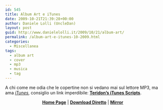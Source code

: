 ```yaml
---
id: 545
title: Album Art e iTunes
date: 2009-10-21T21:39:28+00:00
author: Daniele Lolli (UncleDan)
layout: post
guid: http://www.danielelolli.it/2009/10/21/album-art/
permalink: /album-art-e-itunes-10-2009.html
categories:
  - Miscellanea
tags:
  - album art
  - cover
  - mp3
  - musica
  - tag
---
```

A chi come me odia che le copertine non si vedano mai sul lettore MP3, ma ama _<a href="http://www.apple.com/it/itunes/" target="_blank">iTunes</a>_, consiglio un link imperdibile: <a href="http://mysite.verizon.net/teridon/itunesscripts/index.html" target="_blank"><strong>Teridon&#8217;s iTunes Scripts</strong></a>.

<p style="text-align: center;">
  <strong><a href="http://mysite.verizon.net/teridon/itunesscripts/index.html" target="_blank">Home Page</a></strong> | <strong><a href="http://mysite.verizon.net/teridon/itunesscripts/teridons_itunes_scripts.zip" target="_blank">Download Diretto</a></strong> | <a href="http://www.danielelolli.it/files/archive/Articles/album-art-e-itunes-10-2009/teridons_itunes_scripts.zip"><strong>Mirror</strong></a>
</p>